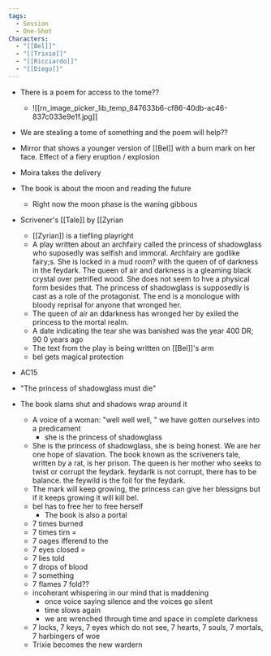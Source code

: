 ```yaml
---
tags:
  - Session
  - One-Shot
Characters:
  - "[[Bel]]"
  - "[[Trixie]]"
  - "[[Ricciardo]]"
  - "[[Diego]]"
---
```

- There is a poem for access to the tome??
	- ![[rn_image_picker_lib_temp_847633b6-cf86-40db-ac46-837c033e9e1f.jpg]]

- We are stealing a tome of something and the poem will help??
- Mirror that shows a younger version of [[Bel]] with a burn mark on her face. Effect of a fiery eruption / explosion
- Moira takes the delivery
- The book is about the moon and reading the future
	- Right now the moon phase is the waning gibbous
- Scrivener's [[Tale]] by [[Zyrian
	- [[Zyrian]] is a tiefling playright 
	- A play written about an archfairy called the princess of shadowglass who suposedly was selfish and immoral. Archfairy are godlike fairy;s. She is locked in a mud room? with the queen of of darkness in the feydark. The queen of air and darkness is a gleaming black crystal over petrified wood. She does not seem to hve a physical form besides that. The princess of shadowglass is supposedly is cast as a role of the protagonist. The end is a monologue with bloody reprisal for anyone that wronged her.
	- The queen of air an ddarkness has wronged her by exiled the princess to the mortal realm.
	- A date indicating the tear she was banished was the year 400 DR; 90 0 years ago
	- The text from the play is being written on [[Bel]]'s arm
	- bel gets magical protection
- AC15
- "The princess of shadowglass must die"
- The book slams shut and shadows wrap around it
	- A voice of a woman: "well well well, " we have gotten ourselves into a predicament
		- she is the princess of shadowglass
	- She is the princess of shadowglass, she is being honest. We are her one hope of slavation. The book known as the scriveners tale, written by a rat, is her prison. The queen is her mother who seeks to twist or corrupt the feydark. feydarlk is not corrupt, there has to be balance. the feywild is the foil for the feydark. 
	- The mark will keep growing, the princess can give her blessigns but if it keeps growing it will kill bel. 
	- bel has to free her to free herself
		- The book is also a portal 
	- 7 times burned
	- 7 times tirn =
	- 7 oages ifferend to the 
	- 7 eyes closed =
	- 7 lies told
	- 7 drops of blood
	- 7 something
	- 7 flames 7 fold??
	- incoherant whispering in our mind that is maddening
		- once voice saying silence and the voices go silent
		- time slows again
		- we are wrenched through time and space in complete darkness
	- 7 locks, 7 keys, 7 eyes which do not see, 7 hearts, 7 souls, 7 mortals, 7 harbingers of woe
	- Trixie becomes the new wardern 